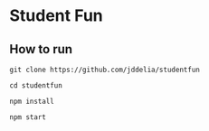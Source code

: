 # Student Fun

## How to run

`git clone https://github.com/jddelia/studentfun`

`cd studentfun`

`npm install`

`npm start`
